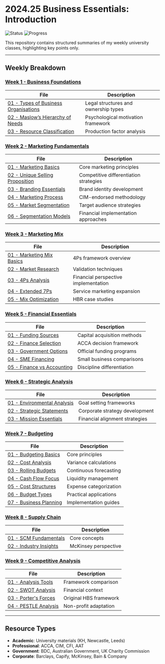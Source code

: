 # 2024.25 Business Essentials: Introduction

![Status](https://img.shields.io/badge/Status-Completed-brightgreen)
![Progress](https://img.shields.io/badge/No%20New%20Additions%20Are%20Made-8A2BE2)

This repository contains structured summaries of my weekly university classes, highlighting key points only.

---

## Weekly Breakdown

### [Week 1 - Business Foundations](Week%201)
| File | Description |
|------|-------------|
| [01 - Types of Business Organisations](Week%201/01%20-%20KH%20-%20Week%201%20-%20Types%20of%20Business%20Organisations.md) | Legal structures and ownership types |
| [02 - Maslow’s Hierarchy of Needs](Week%201/02%20-%20Maslow’s%20Hierarchy%20of%20Needs.md) | Psychological motivation framework |
| [03 - Resource Classification](Week%201/03%20-%20Differences%20Between%20Capital%20Resources%2C%20Human%20Resources%20%26%20Natural%20Resources.md) | Production factor analysis |

### [Week 2 - Marketing Fundamentals](Week%202)
| File | Description |
|------|-------------|
| [01 - Marketing Basics](Week%202/01%20-%20KH%20-%20Week%202%20-%20Marketing.md) | Core marketing principles |
| [02 - Unique Selling Proposition](Week%202/02%20-%20How%20to%20find%20your%20unique%20selling%20proposition%20-%20BDC%20(Business%20Development%20Bank%20of%20Canada).md) | Competitive differentiation strategies |
| [03 - Branding Essentials](Week%202/03%20-%20What%20is%20Branding%20-%20The%20Branding%20Journal.md) | Brand identity development |
| [04 - Marketing Process](Week%202/04%20-%20A%20brief%20summary%20of%20marketing%20and%20how%20it%20works%20-%20CIM%20(Chartered%20Institute%20of%20Marketing).md) | CIM-endorsed methodology |
| [05 - Market Segmentation](Week%202/05%20-%20What%20are%20the%20benefits%20of%20market%20segmentation%20-%20The%20British%20Library.md) | Target audience strategies |
| [06 - Segmentation Models](Week%202/06%20-%20Market%20Segmentation%20and%20Targeting%20-%20CFI%20(Chartered%20Finance%20Institute).md) | Financial implementation approaches |

### [Week 3 - Marketing Mix](Week%203)
| File | Description |
|------|-------------|
| [01 - Marketing Mix Basics](Week%203/01%20-%20KH%20-%20Week%203%20-%20Marketing%20Mix.md) | 4Ps framework overview |
| [02 - Market Research](Week%203/02%20-%20Why%20is%20market%20research%20important%20for%20new%20business%20ideas%20-%20The%20British%20Library.md) | Validation techniques |
| [03 - 4Ps Analysis](Week%203/03%20-%204%20P’s%20of%20Marketing%20-%20CFI%20(Chartered%20Finance%20Institute).md) | Financial perspective implementation |
| [04 - Extended 7Ps](Week%203/04%20-%20The%207Ps%20of%20marketing%20-%20CIM%20(Chartered%20Institute%20of%20Marketing).md) | Service marketing expansion |
| [05 - Mix Optimization](Week%203/05%20-%20Rejuvenating%20the%20Marketing%20Mix%20-%20Harvard%20Business%20Review.md) | HBR case studies |

### [Week 5 - Financial Essentials](Week%205)
| File | Description |
|------|-------------|
| [01 - Funding Sources](Week%205/01%20-%20KH%20-%20Week%205%20-%20Sources%20of%20Finance%20-%20Financial%20Statements.md) | Capital acquisition methods |
| [02 - Finance Selection](Week%205/02%20-%20Selecting%20sources%20of%20finance%20for%20business%20-%20ACCA%20(Association%20of%20Chartered%20Certified%20Accountants).md) | ACCA decision framework |
| [03 - Government Options](Week%205/03%20-%20Choose%20your%20funding%20type%20-%20Australian%20Government%20-%20Business.md) | Official funding programs |
| [04 - SME Financing](Week%205/04%20-%20Comparing%20sources%20of%20finance%20for%20a%20small%20business%20-%20Capify.md) | Small business comparisons |
| [05 - Finance vs Accounting](Week%205/05%20-%20Finance%20vs%20Accounting%20-%20CFI%20(Corporate%20Finance%20Institute).md) | Discipline differentiation |

### [Week 6 - Strategic Analysis](Week%206)
| File | Description |
|------|-------------|
| [01 - Environmental Analysis](Week%207/01%20-%20KH%20-%20Week%207%20-%20Analysing%20the%20Environment%20-%20aims%20and%20objectives.md) | Goal setting frameworks |
| [02 - Strategic Statements](Week%207/02%20-%20Purpose%2C%20Mission%2C%20and%20Vision%20Statements%20-%20Bain%20and%20Company.md) | Corporate strategy development |
| [03 - Mission Essentials](Week%207/03%20-%20What%20is%20a%20Mission%20Statement%20-%20CFI%20(Corporate%20Finance%20Institute).md) | Financial alignment strategies |

### [Week 7 - Budgeting](Week%207)
| File | Description |
|------|-------------|
| [01 - Budgeting Basics](Week%208/01%20-%20KH%20-%20Week%208%20-%20Budgeting.md) | Core principles |
| [02 - Cost Analysis](Week%208/02%20-%20Labour%20and%20material%20variances%20-%20AAT%20(Association%20of%20Accounting%20Technicians).md) | Variance calculations |
| [03 - Rolling Budgets](Week%208/03%20-%20Rolling%20Budgets%20-%20ACCA%20(Association%20of%20Chartered%20Certified%20Accountants).md) | Continuous forecasting |
| [04 - Cash Flow Focus](Week%208/04%20-%20Why%20cash%20flow%20is%20more%20important%20than%20profit%20-%20Barclays%20Bank.md) | Liquidity management |
| [05 - Cost Structures](Week%208/05%20-%20Fixed%20and%20Variable%20Costs%20-%20CFI%20(Chartered%20Finance%20Institute).md) | Expense categorization |
| [06 - Budget Types](Week%208/06%20-%20What%20is%20a%20Budget%20%26%20Cash%20Budget%20-%20Finance%20Strategists.md) | Practical applications |
| [07 - Business Planning](Week%208/07%20-%20Budgeting%20and%20business%20planning%20-%20Info%20Entrepreneurs.md) | Implementation guides |

### [Week 8 - Supply Chain](Week%208)
| File | Description |
|------|-------------|
| [01 - SCM Fundamentals](Week%209/01%20-%20KH%20-%20Week%209%20-%20Supply%20Chain.md) | Core concepts |
| [02 - Industry Insights](Week%209/02%20-%20What%20is%20supply%20chain%20-%20McKinsey%20%26%20Company.md) | McKinsey perspective |

### [Week 9 - Competitive Analysis](Week%209)
| File | Description |
|------|-------------|
| [01 - Analysis Tools](Week%2010/01%20-%20KH%20-%20Week%2010%20-%20Competition%20-%20SWOT%20-%20Porter%E2%80%99s%205%20Forces.md) | Framework comparison |
| [02 - SWOT Analysis](Week%2010/02%20-%20SWOT%20Analysis%20-%20CFI%20(Corporate%20Finance%20Institute).md) | Financial context |
| [03 - Porter's Forces](Week%2010/03%20-%20Porter%E2%80%99s%20Five%20Forces%20Analysis%20-%20Harvard%20Business%20School%20-%20Institute%20for%20Strategy%20and%20Competitiveness.md) | Original HBS framework |
| [04 - PESTLE Analysis](Week%2010/04%20-%20PESTLE%20Analysis%20%E2%80%93%20Charity%20Commission%20for%20England%20and%20Wales.md) | Non-profit adaptation |

---

## Resource Types
- **Academic**: University materials (KH, Newcastle, Leeds)
- **Professional**: ACCA, CIM, CFI, AAT
- **Government**: BDC, Australian Government, UK Charity Commission
- **Corporate**: Barclays, Capify, McKinsey, Bain & Company
